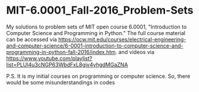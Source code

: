 # MIT-6.0001_Fall-2016_Problem-Sets
My solutions to problem sets of MIT open course 6.0001, "Introduction to Computer Science and Programming in Python." The full course material can be accessed via https://ocw.mit.edu/courses/electrical-engineering-and-computer-science/6-0001-introduction-to-computer-science-and-programming-in-python-fall-2016/index.htm. and videos via https://www.youtube.com/playlist?list=PLUl4u3cNGP63WbdFxL8giv4yhgdMGaZNA

P.S. It is my initial courses on programming or computer science. So, there would be some misunderstandings in codes
